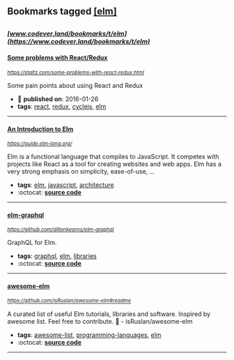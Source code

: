 ## Bookmarks tagged [[elm]](https://www.codever.land/search?q=[elm])

_<sup><sup>[www.codever.land/bookmarks/t/elm](https://www.codever.land/bookmarks/t/elm)</sup></sup>_
---
#### [Some problems with React/Redux](https://staltz.com/some-problems-with-react-redux.html)
_<sup>https://staltz.com/some-problems-with-react-redux.html</sup>_

Some pain points about using React and Redux
* :calendar: **published on**: 2016-01-26
* **tags**: [react](../tagged/react.md), [redux](../tagged/redux.md), [cyclejs](../tagged/cyclejs.md), [elm](../tagged/elm.md)
---
#### [An Introduction to Elm](https://guide.elm-lang.org/)
_<sup>https://guide.elm-lang.org/</sup>_

Elm is a functional language that compiles to JavaScript. It competes with projects like React as a tool for creating websites and web apps. Elm has a very strong emphasis on simplicity, ease-of-use, ...
* **tags**: [elm](../tagged/elm.md), [javascript](../tagged/javascript.md), [architecture](../tagged/architecture.md)
* :octocat: **[source code](https://github.com/evancz/elm-architecture-tutorial)**
---
#### [elm-graphql](https://github.com/dillonkearns/elm-graphql)
_<sup>https://github.com/dillonkearns/elm-graphql</sup>_

GraphQL for Elm.
* **tags**: [graphql](../tagged/graphql.md), [elm](../tagged/elm.md), [libraries](../tagged/libraries.md)
* :octocat: **[source code](https://github.com/dillonkearns/elm-graphql)**
---
#### [awesome-elm](https://github.com/isRuslan/awesome-elm#readme)
_<sup>https://github.com/isRuslan/awesome-elm#readme</sup>_

A curated list of useful Elm tutorials, libraries and software. Inspired by awesome list. Feel free to contribute. :rocket: - isRuslan/awesome-elm
* **tags**: [awesome-list](../tagged/awesome-list.md), [programming-languages](../tagged/programming-languages.md), [elm](../tagged/elm.md)
* :octocat: **[source code](https://github.com/isRuslan/awesome-elm#readme)**
---
